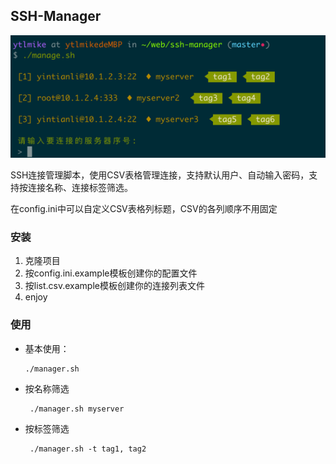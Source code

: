 SSH-Manager
---

![image](https://github.com/ytlmike/ssh-manager/blob/master/doc/exp.png)

SSH连接管理脚本，使用CSV表格管理连接，支持默认用户、自动输入密码，支持按连接名称、连接标签筛选。

在config.ini中可以自定义CSV表格列标题，CSV的各列顺序不用固定

### 安装

1. 克隆项目
2. 按config.ini.example模板创建你的配置文件
3. 按list.csv.example模板创建你的连接列表文件
4. enjoy

### 使用

- 基本使用：
    ```
    ./manager.sh
    ```
- 按名称筛选
    ```
     ./manager.sh myserver
    ```
- 按标签筛选
    ```
     ./manager.sh -t tag1, tag2
    ```


